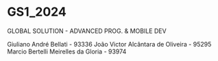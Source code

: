 # GS1_2024
GLOBAL SOLUTION - ADVANCED PROG. &amp; MOBILE DEV

Giuliano André Bellati - 93336
João Victor Alcântara de Oliveira - 95295
Marcio Bertelli Meirelles da Gloria - 93974
